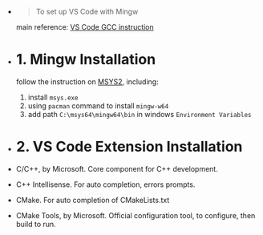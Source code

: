 - > To set up VS Code with Mingw
  
  main reference: [VS Code GCC instruction](https://code.visualstudio.com/docs/cpp/config-mingw)
- # 1.  Mingw Installation
  follow the instruction on [MSYS2](https://www.msys2.org/), including:
  1. install `msys.exe`
  2. using `pacman` command to install `mingw-w64`
  3. add path `C:\msys64\mingw64\bin` in windows `Environment Variables`
- # 2.  VS Code Extension Installation
- C/C++, by Microsoft. Core component for C++ development.
- C++ Intellisense. For auto completion, errors prompts.
- CMake. For auto completion of CMakeLists.txt
- CMake Tools, by Microsoft. Official configuration tool, to configure, then build to run.